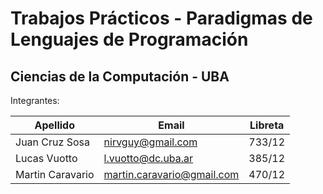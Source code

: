 # Trabajos Prácticos - Paradigmas de Lenguajes de Programación #
## Ciencias de la Computación - UBA ##

Integrantes:

| Apellido         | Email                       | Libreta |
| ---------------- | --------------------------- | ------- |
| Juan Cruz Sosa   |  nirvguy@gmail.com          | 733/12  |
| Lucas Vuotto     |  l.vuotto@dc.uba.ar         | 385/12  |
| Martin Caravario |  martin.caravario@gmail.com | 470/12  |
